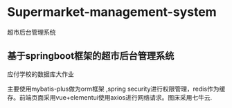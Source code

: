 # Supermarket-management-system
超市后台管理系统
## 基于springboot框架的超市后台管理系统

应付学校的数据库大作业

主要使用mybatis-plus做为orm框架 ,spring security进行权限管理，redis作为缓存。前端页面采用vue+elementui使用axios进行网络请求。图床采用七牛云.
